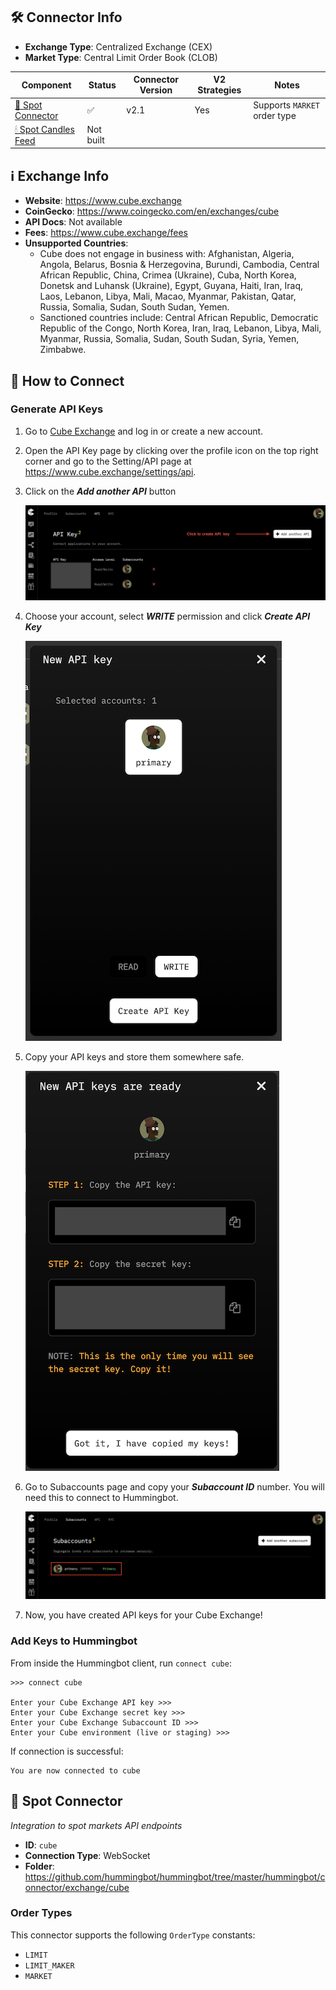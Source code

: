 ## 🛠 Connector Info

- **Exchange Type**: Centralized Exchange (CEX)
- **Market Type**: Central Limit Order Book (CLOB)

| Component | Status | Connector Version | V2 Strategies | Notes | 
| --------- | ------ | ----------------- |  ------------ | ----- |
| [🔀 Spot Connector](#spot-connector) | ✅ | v2.1 | Yes | Supports `MARKET` order type
| [🕯 Spot Candles Feed](#spot-candles-feed) | Not built | 

## ℹ️ Exchange Info

- **Website**: <https://www.cube.exchange>
- **CoinGecko**: <https://www.coingecko.com/en/exchanges/cube>
- **API Docs**: Not available
- **Fees**: <https://www.cube.exchange/fees>
- **Unsupported Countries**:
  - Cube does not engage in business with: Afghanistan, Algeria, Angola, Belarus, Bosnia & Herzegovina, Burundi, Cambodia, Central African Republic, China, Crimea (Ukraine), Cuba, North Korea, Donetsk and Luhansk (Ukraine), Egypt, Guyana, Haiti, Iran, Iraq, Laos, Lebanon, Libya, Mali, Macao, Myanmar, Pakistan, Qatar, Russia, Somalia, Sudan, South Sudan, Yemen.
  - Sanctioned countries include: Central African Republic, Democratic Republic of the Congo, North Korea, Iran, Iraq, Lebanon, Libya, Mali, Myanmar, Russia, Somalia, Sudan, South Sudan, Syria, Yemen, Zimbabwe.

## 🔑 How to Connect

### Generate API Keys

1. Go to [Cube Exchange](https://www.cube.exchange/) and log in or create a new account.

2. Open the API Key page by clicking over the profile icon on the top right corner and go to the Setting/API page at https://www.cube.exchange/settings/api.
   
3. Click on the ***Add another API*** button

    ![Create API](cube-api1.png)

4. Choose your account, select ***WRITE*** permission and click ***Create API Key***
  
    ![API Persmission](cube-api2.png)

5. Copy your API keys and store them somewhere safe. 
    
    ![Get API Key](cube-api3.png)

6. Go to Subaccounts page and copy your ***Subaccount ID*** number. You will need this to connect to Hummingbot.

    ![Subaccount ID](cube-api4.png)

77. Now, you have created API keys for your Cube Exchange!

### Add Keys to Hummingbot

From inside the Hummingbot client, run `connect cube`:

```
>>> connect cube

Enter your Cube Exchange API key >>>
Enter your Cube Exchange secret key >>>
Enter your Cube Exchange Subaccount ID >>>
Enter your Cube environment (live or staging) >>>
```

If connection is successful:

```
You are now connected to cube
```


## 🔀 Spot Connector
*Integration to spot markets API endpoints*

- **ID**: `cube`
- **Connection Type**: WebSocket
- **Folder**: <https://github.com/hummingbot/hummingbot/tree/master/hummingbot/connector/exchange/cube>

### Order Types

This connector supports the following `OrderType` constants:

- `LIMIT`
- `LIMIT_MAKER`
- `MARKET`
